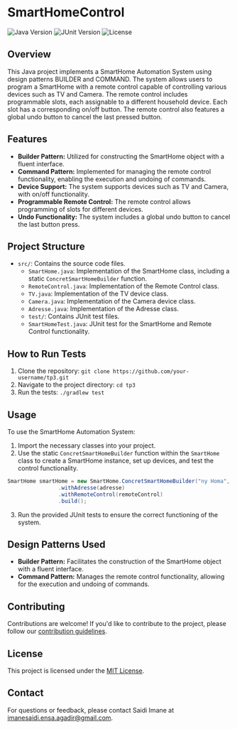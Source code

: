# SmartHomeControl
![Java Version](https://img.shields.io/badge/Java-19%2B-blue)
![JUnit Version](https://img.shields.io/badge/JUnit-5-orange)
![License](https://img.shields.io/badge/License-MIT-yellow)

## Overview

This Java project implements a SmartHome Automation System using design patterns BUILDER and COMMAND. The system allows users to program a SmartHome with a remote control capable of controlling various devices such as TV and Camera. The remote control includes programmable slots, each assignable to a different household device. Each slot has a corresponding on/off button. The remote control also features a global undo button to cancel the last pressed button.

## Features

- **Builder Pattern:** Utilized for constructing the SmartHome object with a fluent interface.
- **Command Pattern:** Implemented for managing the remote control functionality, enabling the execution and undoing of commands.
- **Device Support:** The system supports devices such as TV and Camera, with on/off functionality.
- **Programmable Remote Control:** The remote control allows programming of slots for different devices.
- **Undo Functionality:** The system includes a global undo button to cancel the last button press.

## Project Structure

- `src/`: Contains the source code files.
  - `SmartHome.java`: Implementation of the SmartHome class, including a static `ConcretSmartHomeBuilder` function.
  - `RemoteControl.java`: Implementation of the Remote Control class.
  - `TV.java`: Implementation of the TV device class.
  - `Camera.java`: Implementation of the Camera device class.
  - `Adresse.java`: Implementation of the Adresse class.
  - `test/`: Contains JUnit test files.
  - `SmartHomeTest.java`: JUnit test for the SmartHome and Remote Control functionality.

## How to Run Tests

1. Clone the repository: `git clone https://github.com/your-username/tp3.git`
2. Navigate to the project directory: `cd tp3`
3. Run the tests: `./gradlew test`

## Usage

To use the SmartHome Automation System:

1. Import the necessary classes into your project.
2. Use the static `ConcretSmartHomeBuilder` function within the `SmartHome` class to create a SmartHome instance, set up devices, and test the control functionality.

```java
SmartHome smartHome = new SmartHome.ConcretSmartHomeBuilder("ny Homa", 12345)
                .withAdresse(adresse)
                .withRemoteControl(remoteControl)
                .build();
```

3. Run the provided JUnit tests to ensure the correct functioning of the system.

## Design Patterns Used

- **Builder Pattern:** Facilitates the construction of the SmartHome object with a fluent interface.
- **Command Pattern:** Manages the remote control functionality, allowing for the execution and undoing of commands.

## Contributing

Contributions are welcome! If you'd like to contribute to the project, please follow our [contribution guidelines](CONTRIBUTING.md).

## License

This project is licensed under the [MIT License](LICENSE.md).

## Contact

For questions or feedback, please contact Saidi Imane at imanesaidi.ensa.agadir@gmail.com.
